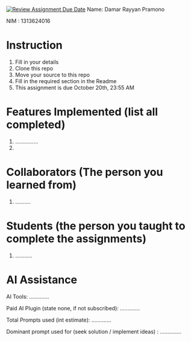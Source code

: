 [![Review Assignment Due Date](https://classroom.github.com/assets/deadline-readme-button-22041afd0340ce965d47ae6ef1cefeee28c7c493a6346c4f15d667ab976d596c.svg)](https://classroom.github.com/a/uAfN8jpt)
Name: Damar Rayyan Pramono

NIM : 1313624016

# Instruction
1. Fill in your details
2. Clone this repo
3. Move your source to this repo
4. Fill in the required section in the Readme
5. This assignment is due October 20th, 23:55 AM

# Features Implemented (list all completed)
1. ...............
2. 

# Collaborators (The person you learned from)
1. ..........

# Students (the person you taught to complete the assignments)
1. ...........

# AI Assistance
AI Tools: .............

Paid AI Plugin (state none, if not subscribed): .............

Total Prompts used (int estimate): .............

Dominant prompt used for (seek solution / implement ideas) : ..............
